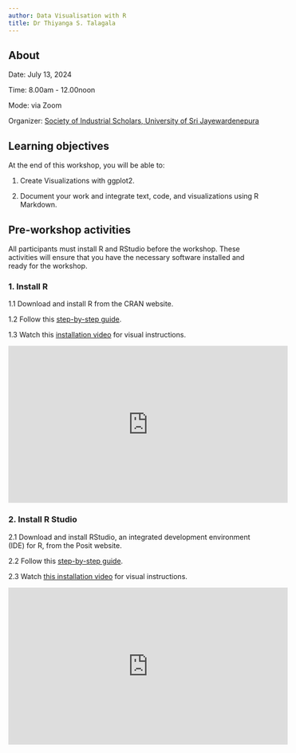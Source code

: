 ```yaml
---
author: Data Visualisation with R
title: Dr Thiyanga S. Talagala
---
```


## About

Date: July 13, 2024

Time: 8.00am - 12.00noon

Mode: via Zoom

Organizer: [Society of Industrial Scholars, University of Sri Jayewardenepura](https://science.sjp.ac.lk/insoc/2024/06/28/data-visualization-with-r-programming-language/)

## Learning objectives

At the end of this workshop, you will be able to:

 1. Create Visualizations with ggplot2.
 
 2. Document your work and integrate text, code, and visualizations using R Markdown.
 
## Pre-workshop activities

All participants must install R and RStudio before the workshop. These activities will ensure that you have the necessary software installed and ready for the workshop.
 
### 1. Install R

1.1 Download and install R from the CRAN website.

1.2 Follow this [step-by-step guide](https://r4fun.netlify.app/blog/topic1/).

1.3 Watch this [installation video](https://youtu.be/aRwxsAEoRzs?feature=shared) for visual instructions.

<iframe width="560" height="315" src="https://www.youtube.com/embed/aRwxsAEoRzs?si=flAckM2UnBSthii9" title="YouTube video player" frameborder="0" allow="accelerometer; autoplay; clipboard-write; encrypted-media; gyroscope; picture-in-picture; web-share" referrerpolicy="strict-origin-when-cross-origin" allowfullscreen></iframe>

### 2. Install R Studio

2.1 Download and install RStudio, an integrated development environment (IDE) for R, from the Posit website.

2.2 Follow this [step-by-step guide](https://r4fun.netlify.app/blog/topic1/).

2.3 Watch [this installation video]() for visual instructions.

<iframe width="560" height="315" src="https://www.youtube.com/embed/aRwxsAEoRzs?si=flAckM2UnBSthii9" title="YouTube video player" frameborder="0" allow="accelerometer; autoplay; clipboard-write; encrypted-media; gyroscope; picture-in-picture; web-share" referrerpolicy="strict-origin-when-cross-origin" allowfullscreen></iframe>